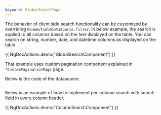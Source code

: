 ```yaml
---
keyword: GlobalSearchPage
---
```


The behavior of client side search functionality can be customized by overriding
`PanemuTableDataSource.filter`. In below example, the search is applied to all columns based on the text
displayed on the table. You can search on string, number, date, and datetime columns as displayed on the table.

{{ NgDocActions.demo("GlobalSearchComponent") }}

That example uses custom pagination component explained in `*CustomPaginationPage` page.

Below is the code of the datasource.

```typescript name="global-search-datasource.ts" file="../../example/custom-component/global-search-datasource.ts"

```

Below is an example of how to implement per-column search with search field in every column header.

{{ NgDocActions.demo("ColumnSearchComponent") }}

```typescript name="column-search-datasource.ts" file="../../example/custom-component/column-search-datasource.ts"

```

```typescript name="header-filter.component.ts" file="../../example/custom-component/header-filter.component.ts" group="header-filter"

```
```html name="header-filter.component.html" file="../../example/custom-component/header-filter.component.html" group="header-filter" 

```